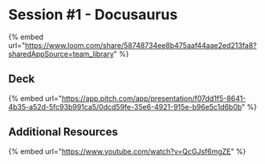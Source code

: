 # Session #1 - Docusaurus

{% embed url="https://www.loom.com/share/58748734ee8b475aaf44aae2ed213fa8?sharedAppSource=team_library" %}

## Deck

{% embed url="https://app.pitch.com/app/presentation/f07dd1f5-8641-4b35-a52d-5fc93b991ca5/0dcd59fe-35e6-4921-915e-b96e5c1d6b0b" %}

## Additional Resources

{% embed url="https://www.youtube.com/watch?v=QcGJsf6mgZE" %}

